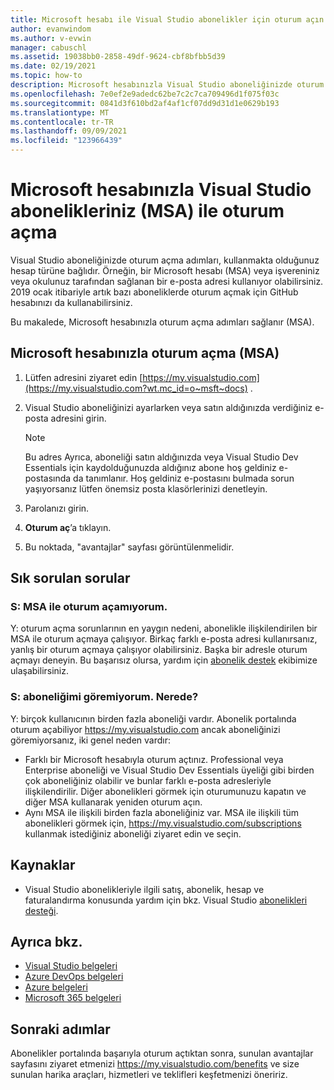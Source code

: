 ```yaml
---
title: Microsoft hesabı ile Visual Studio abonelikler için oturum açın | Microsoft Docs
author: evanwindom
ms.author: v-evwin
manager: cabuschl
ms.assetid: 19038bb0-2858-49df-9624-cbf8bfbb5d39
ms.date: 02/19/2021
ms.topic: how-to
description: Microsoft hesabınızla Visual Studio aboneliğinizde oturum açma (MSA)
ms.openlocfilehash: 7e0ef2e9adedc62be7c2c7ca709496d1f075f03c
ms.sourcegitcommit: 0841d3f610bd2af4af1cf07dd9d31d1e0629b193
ms.translationtype: MT
ms.contentlocale: tr-TR
ms.lasthandoff: 09/09/2021
ms.locfileid: "123966439"
---
```

# <a name="signing-in-to-your-visual-studio-subscriptions-with-your-microsoft-account-msa"></a>Microsoft hesabınızla Visual Studio abonelikleriniz (MSA) ile oturum açma

Visual Studio aboneliğinizde oturum açma adımları, kullanmakta olduğunuz hesap türüne bağlıdır.  Örneğin, bir Microsoft hesabı (MSA) veya işvereniniz veya okulunuz tarafından sağlanan bir e-posta adresi kullanıyor olabilirsiniz.  2019 ocak itibariyle artık bazı aboneliklerde oturum açmak için GitHub hesabınızı da kullanabilirsiniz. 

Bu makalede, Microsoft hesabınızla oturum açma adımları sağlanır (MSA).

## <a name="signing-in-with-your-microsoft-account-msa"></a>Microsoft hesabınızla oturum açma (MSA)
1. Lütfen adresini ziyaret edin [https://my.visualstudio.com](https://my.visualstudio.com?wt.mc_id=o~msft~docs) .
2. Visual Studio aboneliğinizi ayarlarken veya satın aldığınızda verdiğiniz e-posta adresini girin.

   > [!NOTE]
   > Bu adres Ayrıca, aboneliği satın aldığınızda veya Visual Studio Dev Essentials için kaydolduğunuzda aldığınız abone hoş geldiniz e-postasında da tanımlanır. Hoş geldiniz e-postasını bulmada sorun yaşıyorsanız lütfen önemsiz posta klasörlerinizi denetleyin.

3. Parolanızı girin.
4. **Oturum aç**’a tıklayın.
5. Bu noktada, "avantajlar" sayfası görüntülenmelidir.

## <a name="frequently-asked-questions"></a>Sık sorulan sorular
### <a name="q--im-unable-to-sign-in-using-my-msa"></a>S: MSA ile oturum açamıyorum.  
Y: oturum açma sorunlarının en yaygın nedeni, abonelikle ilişkilendirilen bir MSA ile oturum açmaya çalışıyor.  Birkaç farklı e-posta adresi kullanırsanız, yanlış bir oturum açmaya çalışıyor olabilirsiniz.  Başka bir adresle oturum açmayı deneyin.  Bu başarısız olursa, yardım için [abonelik destek](https://visualstudio.microsoft.com/subscriptions/support/) ekibimize ulaşabilirsiniz.  

### <a name="q--i-cant-see-my-subscription-where-is-it"></a>S: aboneliğimi göremiyorum. Nerede?
Y: birçok kullanıcının birden fazla aboneliği vardır.  Abonelik portalında oturum açabiliyor https://my.visualstudio.com ancak aboneliğinizi göremiyorsanız, iki genel neden vardır:
- Farklı bir Microsoft hesabıyla oturum açtınız.  Professional veya Enterprise aboneliği ve Visual Studio Dev Essentials üyeliği gibi birden çok aboneliğiniz olabilir ve bunlar farklı e-posta adresleriyle ilişkilendirilir. Diğer abonelikleri görmek için oturumunuzu kapatın ve diğer MSA kullanarak yeniden oturum açın.
- Aynı MSA ile ilişkili birden fazla aboneliğiniz var.  MSA ile ilişkili tüm abonelikleri görmek için, https://my.visualstudio.com/subscriptions kullanmak istediğiniz aboneliği ziyaret edin ve seçin. 

## <a name="resources"></a>Kaynaklar 
- Visual Studio abonelikleriyle ilgili satış, abonelik, hesap ve faturalandırma konusunda yardım için bkz. Visual Studio [abonelikleri desteği](https://aka.ms/vssubscriberhelp).

## <a name="see-also"></a>Ayrıca bkz.
- [Visual Studio belgeleri](/visualstudio/)
- [Azure DevOps belgeleri](/azure/devops/)
- [Azure belgeleri](/azure/)
- [Microsoft 365 belgeleri](/microsoft-365/)

## <a name="next-steps"></a>Sonraki adımlar
Abonelikler portalında başarıyla oturum açtıktan sonra, sunulan avantajlar sayfasını ziyaret etmenizi https://my.visualstudio.com/benefits ve size sunulan harika araçları, hizmetleri ve teklifleri keşfetmenizi öneririz.